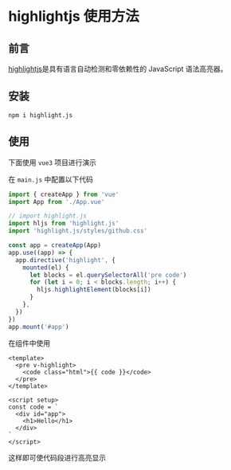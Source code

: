 # highlightjs 使用方法

## 前言

[highlightjs](https://github.com/highlightjs/highlight.js)是具有语言自动检测和零依赖性的 JavaScript 语法高亮器。

## 安装

```shell
npm i highlight.js
```

## 使用

下面使用 `vue3` 项目进行演示

在 `main.js` 中配置以下代码

```js
import { createApp } from 'vue'
import App from './App.vue'

// import highlight.js
import hljs from 'highlight.js'
import 'highlight.js/styles/github.css'

const app = createApp(App)
app.use((app) => {
  app.directive('highlight', {
    mounted(el) {
      let blocks = el.querySelectorAll('pre code')
      for (let i = 0; i < blocks.length; i++) {
        hljs.highlightElement(blocks[i])
      }
    },
  })
})
app.mount('#app')
```

在组件中使用

```vue
<template>
  <pre v-highlight>
    <code class="html">{{ code }}</code>
  </pre>
</template>

<script setup>
const code = `
  <div id="app">
    <h1>Hello</h1>
  </div>
`
</script>
```

这样即可使代码段进行高亮显示

